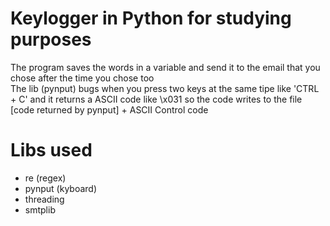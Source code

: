 # Keylogger in Python for studying purposes

The program saves the words in a variable and send it to the email that you chose after the time you chose too <br>
The lib (pynput) bugs when you press two keys at the same tipe like 'CTRL + C' and it returns a ASCII code like \x031 so the code
writes to the file [code returned by pynput] + ASCII Control code


# Libs used 
- re (regex)
- pynput (kyboard)
- threading
- smtplib

